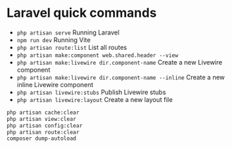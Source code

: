 # Laravel quick commands
- `php artisan serve` Running Laravel
- `npm run dev` Running Vite
- `php artisan route:list` List all routes
- `php artisan make:component web.shared.header --view`
- `php artisan make:livewire dir.component-name` Create a new Livewire component
- `php artisan make:livewire dir.component-name --inline` Create a new inline Livewire component
- `php artisan livewire:stubs` Publish Livewire stubs
- `php artisan livewire:layout` Create a new layout file
```bash
php artisan cache:clear
php artisan view:clear
php artisan config:clear
php artisan route:clear
composer dump-autoload
```
